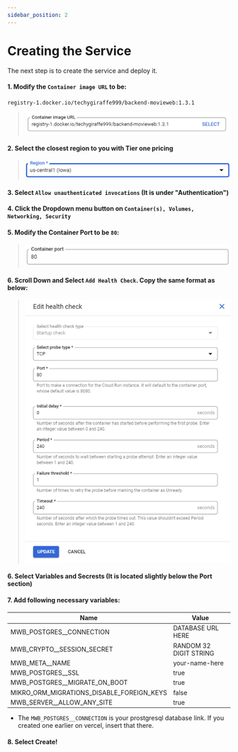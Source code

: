 ```yaml
---
sidebar_position: 2
---
```


# Creating the Service

The next step is to create the service and deploy it.


#### 1. Modify the ``Container image URL`` to be:
 ```
 registry-1.docker.io/techygiraffe999/backend-movieweb:1.3.1
 ```

> ![container-image](image-4.png)


#### 2. Select the **closest region** to you with **Tier one pricing**

> ![region](image-5.png)


#### 3. Select ``Allow unauthenticated invocations`` (It is under "Authentication")
#### 4. Click the Dropdown menu button on ``Container(s), Volumes, Networking, Security``
#### 5. Modify the Container Port to be ``80``:
> ![port](image-6.png)

#### 6. Scroll Down and Select ``Add Health Check``. Copy the same format as below:
> ![health-check](image-9.png)
#### 6. Select Variables and Secrests (It is located slightly below the Port section)
#### 7. Add following necessary variables:
| Name    | Value |
| -------- | ------- |
| MWB_POSTGRES__CONNECTION   | DATABASE URL HERE    |
| MWB_CRYPTO__SESSION_SECRET  | RANDOM 32 DIGIT STRING      |
| MWB_META__NAME    | your-name-here   |
| MWB_POSTGRES__SSL | true |
| MWB_POSTGRES__MIGRATE_ON_BOOT | true |
| MIKRO_ORM_MIGRATIONS_DISABLE_FOREIGN_KEYS | false |
| MWB_SERVER__ALLOW_ANY_SITE | true | 

- The ``MWB_POSTGRES__CONNECTION`` is your prostgresql database link. If you created one earlier on vercel, insert that there.

#### 8. Select Create!
